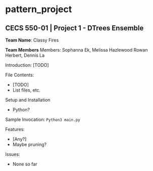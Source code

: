 # pattern_project

## CECS 550-01 | Project 1 - DTrees Ensemble

**Team Name**: Classy Fires

**Team Members** Members: Sophanna Ek, Melissa Hazlewood Rowan Herbert, Dennis La

Introduction: [TODO]

File Contents:
- [TODO]
- List files, etc.

Setup and Installation
- Python?

Sample Invocation: `Python3 main.py`
<!-- Or something like that -->

Features:
- [Any?]
- Maybe pruning?

Issues:
- None so far
